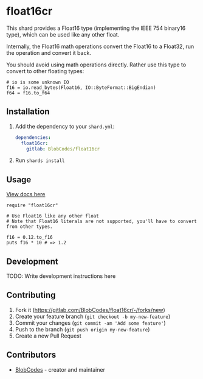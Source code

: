 # float16cr

This shard provides a Float16 type (implementing the IEEE 754 binary16 type), which can be used like any other float.

Internally, the Float16 math operations convert the Float16 to a Float32, run the operation and convert it back.

You should avoid using math operations directly. Rather use this type to convert to other floating types:

```crystal
# io is some unknown IO
f16 = io.read_bytes(Float16, IO::ByteFormat::BigEndian)
f64 = f16.to_f64
```

## Installation

1. Add the dependency to your `shard.yml`:
   
   ```yaml
   dependencies:
     float16cr:
       gitlab: BlobCodes/float16cr
   ```

2. Run `shards install`

## Usage

[View docs here](https://BlobCodes.gitlab.io/float16cr/)

```crystal
require "float16cr"

# Use Float16 like any other float
# Note that Float16 literals are not supported, you'll have to convert from other types.

f16 = 0.12.to_f16
puts f16 * 10 # => 1.2
```

## Development

TODO: Write development instructions here

## Contributing

1. Fork it (<https://gitlab.com/BlobCodes/float16cr/-/forks/new>)
2. Create your feature branch (`git checkout -b my-new-feature`)
3. Commit your changes (`git commit -am 'Add some feature'`)
4. Push to the branch (`git push origin my-new-feature`)
5. Create a new Pull Request

## Contributors

- [BlobCodes](https://gitlab.com/BlobCodes) - creator and maintainer
